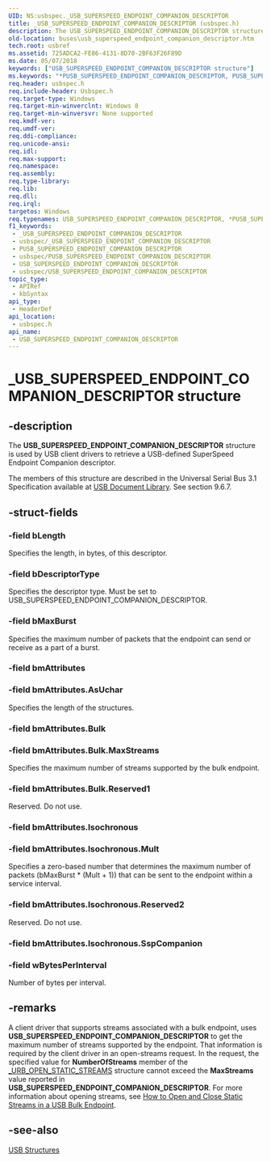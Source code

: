 ```yaml
---
UID: NS:usbspec._USB_SUPERSPEED_ENDPOINT_COMPANION_DESCRIPTOR
title: _USB_SUPERSPEED_ENDPOINT_COMPANION_DESCRIPTOR (usbspec.h)
description: The USB_SUPERSPEED_ENDPOINT_COMPANION_DESCRIPTOR structure is used by USB client drivers to retrieve a USB-defined SuperSpeed Endpoint Companion descriptor. For more information, see section 9.6.7 and Table 9-20 in the official USB 3.0 specification.
old-location: buses\usb_superspeed_endpoint_companion_descriptor.htm
tech.root: usbref
ms.assetid: 725ADCA2-FE86-4131-8D70-2BF63F26F89D
ms.date: 05/07/2018
keywords: ["USB_SUPERSPEED_ENDPOINT_COMPANION_DESCRIPTOR structure"]
ms.keywords: "*PUSB_SUPERSPEED_ENDPOINT_COMPANION_DESCRIPTOR, PUSB_SUPERSPEED_ENDPOINT_COMPANION_DESCRIPTOR, PUSB_SUPERSPEED_ENDPOINT_COMPANION_DESCRIPTOR structure pointer [Buses], USB_SUPERSPEED_ENDPOINT_COMPANION_DESCRIPTOR, USB_SUPERSPEED_ENDPOINT_COMPANION_DESCRIPTOR structure [Buses], _USB_SUPERSPEED_ENDPOINT_COMPANION_DESCRIPTOR, buses.usb_superspeed_endpoint_companion_descriptor, usbspec/PUSB_SUPERSPEED_ENDPOINT_COMPANION_DESCRIPTOR, usbspec/USB_SUPERSPEED_ENDPOINT_COMPANION_DESCRIPTOR"
req.header: usbspec.h
req.include-header: Usbspec.h
req.target-type: Windows
req.target-min-winverclnt: Windows 8
req.target-min-winversvr: None supported
req.kmdf-ver: 
req.umdf-ver: 
req.ddi-compliance: 
req.unicode-ansi: 
req.idl: 
req.max-support: 
req.namespace: 
req.assembly: 
req.type-library: 
req.lib: 
req.dll: 
req.irql: 
targetos: Windows
req.typenames: USB_SUPERSPEED_ENDPOINT_COMPANION_DESCRIPTOR, *PUSB_SUPERSPEED_ENDPOINT_COMPANION_DESCRIPTOR
f1_keywords:
 - _USB_SUPERSPEED_ENDPOINT_COMPANION_DESCRIPTOR
 - usbspec/_USB_SUPERSPEED_ENDPOINT_COMPANION_DESCRIPTOR
 - PUSB_SUPERSPEED_ENDPOINT_COMPANION_DESCRIPTOR
 - usbspec/PUSB_SUPERSPEED_ENDPOINT_COMPANION_DESCRIPTOR
 - USB_SUPERSPEED_ENDPOINT_COMPANION_DESCRIPTOR
 - usbspec/USB_SUPERSPEED_ENDPOINT_COMPANION_DESCRIPTOR
topic_type:
 - APIRef
 - kbSyntax
api_type:
 - HeaderDef
api_location:
 - usbspec.h
api_name:
 - USB_SUPERSPEED_ENDPOINT_COMPANION_DESCRIPTOR
---
```


# _USB_SUPERSPEED_ENDPOINT_COMPANION_DESCRIPTOR structure


## -description

The <b>USB_SUPERSPEED_ENDPOINT_COMPANION_DESCRIPTOR</b> structure is used by USB client drivers to retrieve a USB-defined SuperSpeed Endpoint Companion descriptor.

The members of this structure are described in the Universal Serial Bus 3.1 Specification available at [USB Document Library](https://www.usb.org/documents). See section 9.6.7.

## -struct-fields

### -field bLength

Specifies the length, in bytes, of this descriptor.

### -field bDescriptorType

Specifies the descriptor type. Must be set to USB_SUPERSPEED_ENDPOINT_COMPANION_DESCRIPTOR.

### -field bMaxBurst

Specifies the maximum number of packets that the endpoint can send or receive as a part of a burst.

### -field bmAttributes

### -field bmAttributes.AsUchar

Specifies the length of the structures.

### -field bmAttributes.Bulk

### -field bmAttributes.Bulk.MaxStreams

Specifies the maximum number of streams supported by the bulk endpoint.

### -field bmAttributes.Bulk.Reserved1

Reserved. Do not use.

### -field bmAttributes.Isochronous

### -field bmAttributes.Isochronous.Mult

Specifies a zero-based number that determines the maximum number of packets (bMaxBurst *  (Mult + 1)) that can be sent to the endpoint within a service interval.

### -field bmAttributes.Isochronous.Reserved2

Reserved. Do not use.

### -field bmAttributes.Isochronous.SspCompanion

### -field wBytesPerInterval

Number of bytes per interval.

## -remarks

A client driver that supports streams associated with a bulk endpoint, uses <b>USB_SUPERSPEED_ENDPOINT_COMPANION_DESCRIPTOR</b> to get the maximum number of streams supported by the endpoint. That information is required by the client driver in an open-streams request. In the request, the specified value for <b>NumberOfStreams</b> member of the <a href="https://docs.microsoft.com/windows-hardware/drivers/ddi/usb/ns-usb-_urb_open_static_streams">_URB_OPEN_STATIC_STREAMS</a> structure cannot exceed the <b>MaxStreams</b> value reported in <b>USB_SUPERSPEED_ENDPOINT_COMPANION_DESCRIPTOR</b>. For more information about opening streams, see <a href="https://docs.microsoft.com/windows-hardware/drivers/ddi/index">How to Open and Close Static Streams in a USB Bulk Endpoint</a>.

## -see-also

<a href="https://docs.microsoft.com/windows-hardware/drivers/ddi/index">USB Structures</a>

